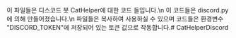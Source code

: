 이 파일들은 디스코드 봇 CatHelper에 대한 코드 들입니다.\n
이 코드들은 discord.py에 의해 만들어졌습니다.\n
파일들은 복사하여 사용하실 수 있으며 코드들은 환경변수 "DISCORD_TOKEN"에 저장되어 있는 토큰 값으로 작동합니다.# CatHelperDiscord
